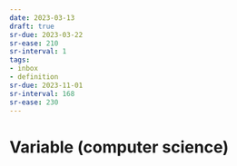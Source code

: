 ```yaml
---
date: 2023-03-13
draft: true
sr-due: 2023-03-22
sr-ease: 210
sr-interval: 1
tags:
- inbox
- definition
sr-due: 2023-11-01
sr-interval: 168
sr-ease: 230
---
```


# Variable (computer science)